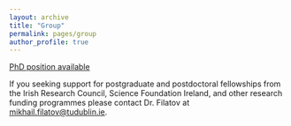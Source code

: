 ```yaml
---
layout: archive
title: "Group"
permalink: pages/group
author_profile: true
---
```


[PhD position available](https://mihafil.github.io/academic/files/phd-project-2020.pdf)

If you seeking support for postgraduate and postdoctoral fellowships from the Irish Research Council, Science Foundation Ireland,
and other research funding programmes please contact Dr. Filatov at mikhail.filatov@tudublin.ie.
